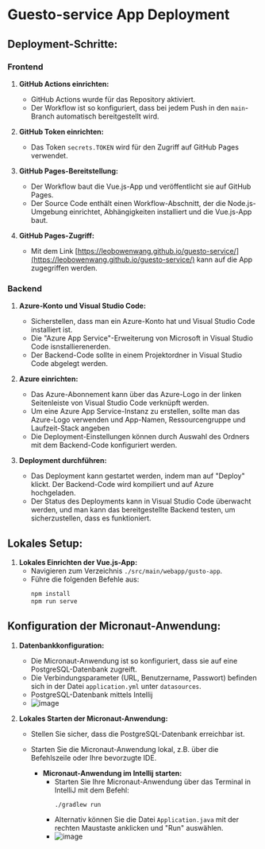 # Guesto-service App Deployment

## Deployment-Schritte:

### Frontend

1. **GitHub Actions einrichten:**

   - GitHub Actions wurde für das Repository aktiviert.
   - Der Workflow ist so konfiguriert, dass bei jedem Push in den `main`-Branch automatisch bereitgestellt wird.

2. **GitHub Token einrichten:**

   - Das Token `secrets.TOKEN` wird für den Zugriff auf GitHub Pages verwendet.

3. **GitHub Pages-Bereitstellung:**

   - Der Workflow baut die Vue.js-App und veröffentlicht sie auf GitHub Pages.
   - Der Source Code enthält einen Workflow-Abschnitt, der die Node.js-Umgebung einrichtet, Abhängigkeiten installiert und die Vue.js-App baut.

4. **GitHub Pages-Zugriff:**
   - Mit dem Link [https://leobowenwang.github.io/guesto-service/](https://leobowenwang.github.io/guesto-service/) kann auf die App zugegriffen werden.

### Backend

1. **Azure-Konto und Visual Studio Code:**

   - Sicherstellen, dass man ein Azure-Konto hat und Visual Studio Code installiert ist.
   - Die "Azure App Service"-Erweiterung von Microsoft in Visual Studio Code isnstallierenerden.
   - Der Backend-Code sollte in einem Projektordner in Visual Studio Code abgelegt werden.

2. **Azure einrichten:**

   - Das Azure-Abonnement kann über das Azure-Logo in der linken Seitenleiste von Visual Studio Code verknüpft werden.
   - Um eine Azure App Service-Instanz zu erstellen, sollte man das Azure-Logo verwenden und App-Namen, Ressourcengruppe und Laufzeit-Stack angeben
   - Die Deployment-Einstellungen können durch Auswahl des Ordners mit dem Backend-Code konfiguriert werden.

3. **Deployment durchführen:**
   - Das Deployment kann gestartet werden, indem man auf "Deploy" klickt. Der Backend-Code wird kompiliert und auf Azure hochgeladen.
   - Der Status des Deployments kann in Visual Studio Code überwacht werden, und man kann das bereitgestellte Backend testen, um sicherzustellen, dass es funktioniert.

## Lokales Setup:

1. **Lokales Einrichten der Vue.js-App:**
   - Navigieren zum Verzeichnis `./src/main/webapp/gusto-app`.
   - Führe die folgenden Befehle aus:
     ```bash
     npm install
     npm run serve
     ```

## Konfiguration der Micronaut-Anwendung:

1. **Datenbankkonfiguration:**

   - Die Micronaut-Anwendung ist so konfiguriert, dass sie auf eine PostgreSQL-Datenbank zugreift.
   - Die Verbindungsparameter (URL, Benutzername, Passwort) befinden sich in der Datei `application.yml` unter `datasources`.
   - PostgreSQL-Datenbank mittels Intellij
   - ![image](https://github.com/leobowenwang/guesto-service/assets/82936664/128ff4b4-21c5-430b-ba31-3653942fbde1)

2. **Lokales Starten der Micronaut-Anwendung:**

   - Stellen Sie sicher, dass die PostgreSQL-Datenbank erreichbar ist.
   - Starten Sie die Micronaut-Anwendung lokal, z.B. über die Befehlszeile oder Ihre bevorzugte IDE.

     - **Micronaut-Anwendung im Intellij starten:**
       - Starten Sie Ihre Micronaut-Anwendung über das Terminal in IntelliJ mit dem Befehl:
         ```bash
         ./gradlew run
         ```
       - Alternativ können Sie die Datei `Application.java` mit der rechten Maustaste anklicken und "Run" auswählen.
       - ![image](https://github.com/leobowenwang/guesto-service/assets/82936664/35232d92-94f3-41b7-bde6-177e099b1187)
